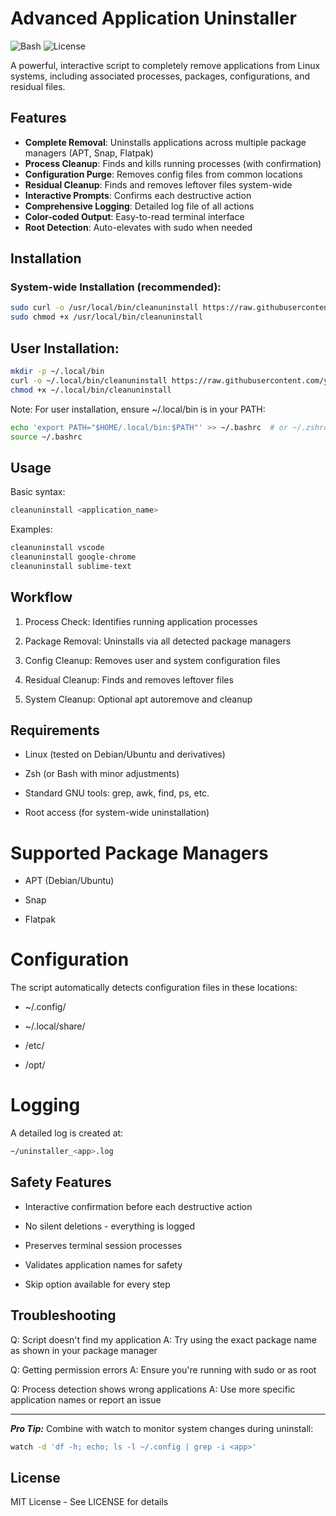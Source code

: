 # Advanced Application Uninstaller

![Bash](https://img.shields.io/badge/Shell-Zsh-4EAA25?logo=gnu-bash)
![License](https://img.shields.io/badge/License-MIT-blue)

A powerful, interactive script to completely remove applications from Linux systems, including associated processes, packages, configurations, and residual files.

## Features

- **Complete Removal**: Uninstalls applications across multiple package managers (APT, Snap, Flatpak)
- **Process Cleanup**: Finds and kills running processes (with confirmation)
- **Configuration Purge**: Removes config files from common locations
- **Residual Cleanup**: Finds and removes leftover files system-wide
- **Interactive Prompts**: Confirms each destructive action
- **Comprehensive Logging**: Detailed log file of all actions
- **Color-coded Output**: Easy-to-read terminal interface
- **Root Detection**: Auto-elevates with sudo when needed

## Installation

### System-wide Installation (recommended):

```bash
sudo curl -o /usr/local/bin/cleanuninstall https://raw.githubusercontent.com/yourrepo/cleanuninstall/main/cleanuninstall.sh
sudo chmod +x /usr/local/bin/cleanuninstall
```

## User Installation:

```bash
mkdir -p ~/.local/bin
curl -o ~/.local/bin/cleanuninstall https://raw.githubusercontent.com/yourrepo/cleanuninstall/main/cleanuninstall.sh
chmod +x ~/.local/bin/cleanuninstall
```

Note: For user installation, ensure ~/.local/bin is in your PATH:


```bash
echo 'export PATH="$HOME/.local/bin:$PATH"' >> ~/.bashrc  # or ~/.zshrc
source ~/.bashrc
```

## Usage

Basic syntax:

```bash
cleanuninstall <application_name>
```

Examples:

```bash
cleanuninstall vscode
cleanuninstall google-chrome
cleanuninstall sublime-text
```

## Workflow
1. Process Check: Identifies running application processes

2. Package Removal: Uninstalls via all detected package managers

3. Config Cleanup: Removes user and system configuration files

4. Residual Cleanup: Finds and removes leftover files

5. System Cleanup: Optional apt autoremove and cleanup

## Requirements
- Linux (tested on Debian/Ubuntu and derivatives)

- Zsh (or Bash with minor adjustments)

- Standard GNU tools: grep, awk, find, ps, etc.

- Root access (for system-wide uninstallation)

# Supported Package Managers

- APT (Debian/Ubuntu)

- Snap

- Flatpak

# Configuration
The script automatically detects configuration files in these locations:

- ~/.config/<app>

- ~/.local/share/<app>

- /etc/<app>

- /opt/<app>

# Logging

A detailed log is created at:

```bash
~/uninstaller_<app>.log
```

## Safety Features
- Interactive confirmation before each destructive action

- No silent deletions - everything is logged

- Preserves terminal session processes

- Validates application names for safety

- Skip option available for every step

## Troubleshooting

Q: Script doesn't find my application
A: Try using the exact package name as shown in your package manager

Q: Getting permission errors
A: Ensure you're running with sudo or as root

Q: Process detection shows wrong applications
A: Use more specific application names or report an issue

---
***Pro Tip:*** Combine with watch to monitor system changes during uninstall:

```bash
watch -d 'df -h; echo; ls -l ~/.config | grep -i <app>'
```

## License
MIT License - See LICENSE for details
